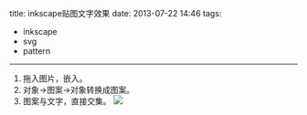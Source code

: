 title: inkscape贴图文字效果
date: 2013-07-22 14:46
tags:
- inkscape
- svg
- pattern 
---
1. 拖入图片，嵌入。
1. 对象->图案->对象转换成图案。
1. 图案与文字，直接交集。
![](/img/ink1.jpg)
